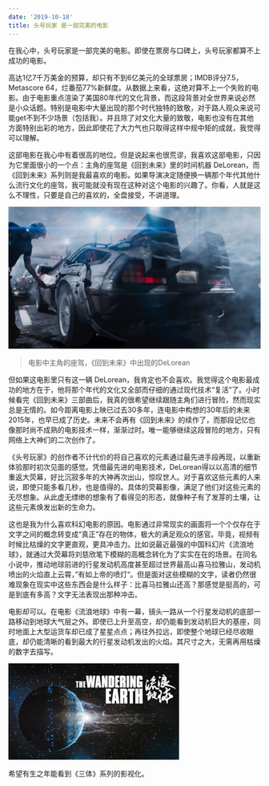 ```yaml
---
date: '2019-10-18'
title: 头号玩家 是一部完美的电影
---
```


在我心中，头号玩家是一部完美的电影。即使在票房与口碑上，头号玩家都算不上成功的电影。

高达1亿7千万美金的预算，却只有不到6亿美元的全球票房；IMDB评分7.5，Metascore 64，烂番茄77%新鲜度。从数据上来看，这绝对算不上一个失败的电影。由于电影重点渲染了美国80年代的文化背景，而这段背景对全世界来说必然是小众话题。特别是电影中大量出现的那个时代独特的致敬，对于路人观众来说可能get不到不少场景（包括我）。并且除了对文化大量的致敬，电影也没有在其他方面特别出彩的地方，因此即使花了大力气也只取得这样中规中矩的成就，我觉得可以理解。

这部电影在我心中有着很高的地位。但是说起来也很荒谬，我喜欢这部电影，只因为它里面很小的一个点：主角的座驾是《回到未来》里的时间机器 DeLorean，而《回到未来》系列则是我最喜欢的电影。如果导演决定随便换一辆那个年代其他什么流行文化的座驾，我可能就没有现在这种对这个电影的兴趣了。你看，人就是这么不理性，只要是自己的喜欢的，全盘接受，不讲道理。

![DeLorean](../assets/images/ready-player-one-is-perfect/1.jpg)
> 电影中主角的座驾，《回到未来》中出现的DeLorean

但如果这电影里只有这一辆 DeLorean，我肯定也不会喜欢。我觉得这个电影最成功的地方在于，他将那个年代的文化又全部而仔细的通过现代技术“复活”了。小时候看完《回到未来》三部曲后，我真的很希望继续跟随主角们进行冒险，然而现实总是无情的。如今距离电影上映已过去30多年，连电影中构想的30年后的未来2015年，也早已成了历史。未来不会再有《回到未来》的续作了，而那段记忆也像那时尚不成熟的电影技术一样，渐渐过时。唯一能够继续这段冒险的地方，只有网络上大神们的二次创作了。

《头号玩家》的创作者不计代价的将自己喜欢的元素通过最先进手段再现，以重新体验那时初次见面的感觉。凭借最先进的电影技术，DeLorean得以以高清的细节重返大荧幕，好比沉寂多年的大神再次出山，惊叹世人。对于喜欢这些元素的人来说，即使只能多看几秒，也是值得的。具体的荧幕影像，满足了他们对这些元素的无尽想象。从此虚无缥缈的想象有了看得见的形态，就像种子有了发芽的土壤，让这些元素焕发出新的生命力。

这也是我为什么喜欢科幻电影的原因。电影通过非常现实的画面将一个个仅存在于文字之间的概念转变成“真正”存在的物体，极大的满足观众的感官。毕竟，视频有时候比枯燥的文字更直观，更具冲击力。比如说最近最强的中国科幻片《流浪地球》，就通过大荧幕将刘慈欣笔下模糊的高概念转化为了实实在在的场景。在同名小说中，推动地球前进的行星发动机高度甚至超过世界最高山喜马拉雅山，发动机喷出的火焰直上云霄，”有如上帝的喷灯“。但是面对这些模糊的文字，读者仍然很难现象在现实中这些东西会是什么样子：比喜马拉雅山还高？那感觉是挺高的，可是到底有多高？文字无法表现出那种冲击。

电影却可以。在电影《流浪地球》中有一幕，镜头一路从一个行星发动机的底部一路移动到地球大气层之外。即使已上升至高空，却仍能看到发动机巨大的基座，同时地面上大型运货车却已成了星星点点；再往外拉远，即使整个地球已经尽收眼底，却仍能清晰的看到最大的行星发动机发出的火焰。其尺寸之大，无需再用枯燥的数字去描写。

![](../assets/images/ready-player-one-is-perfect/2.jpg)

希望有生之年能看到《三体》系列的影视化。